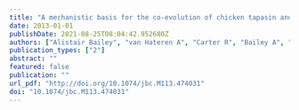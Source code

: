 ```yaml
---
title: "A mechanistic basis for the co-evolution of chicken tapasin and major histocompatibility complex class I (MHC I) proteins."
date: 2013-01-01
publishDate: 2021-08-25T08:04:42.952680Z
authors: ["Alistair Bailey", "van Hateren A", "Carter R", "Bailey A", "Kontouli N", "Williams AP", "Kaufman J", "Elliott T"]
publication_types: ["2"]
abstract: ""
featured: false
publication: ""
url_pdf: "http://doi.org/10.1074/jbc.M113.474031"
doi: "10.1074/jbc.M113.474031"
---
```


